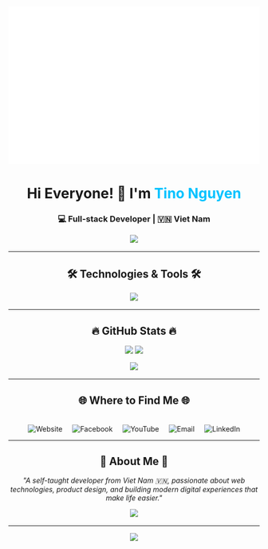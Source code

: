 ﻿<!-- 🌍 TINONGUYEN PROFILE -->
<a href="#" target="_blank">
  <img src="svg/tinonguyen.svg" width="1200" alt="TinoNguyen Earth Animation" />
</a>

<!-- 👋 INTRO -->
<h1 align="center">Hi Everyone! 👋 I'm <span style="color:#00C2FF;">Tino Nguyen</span></h1>
<h3 align="center">💻 Full-stack Developer | 🇻🇳 Viet Nam</h3>

<p align="center">
  <img src="https://readme-typing-svg.herokuapp.com?color=00C2FF&size=22&center=true&vCenter=true&width=550&lines=Passionate+about+web+and+system+development;Always+learning+new+technologies;Turning+ideas+into+beautiful+products" />
</p>

---

<h2 align="center">🛠 Technologies & Tools 🛠</h2>

<p align="center">
  <img src="https://skillicons.dev/icons?i=js,ts,vue,react,laravel,php,nodejs,express,mysql,tailwind,bootstrap,figma,vscode,github,git&perline=8" />
</p>

---

<h2 align="center">🔥 GitHub Stats 🔥</h2>

<p align="center">
  <img src="https://github-readme-stats.vercel.app/api?username=tinonguyen15&show_icons=true&theme=tokyonight&hide_border=true&border_color=00C2FF" height="165" />
  <img src="https://github-readme-stats.vercel.app/api/top-langs/?username=tinonguyen15&layout=compact&theme=tokyonight&hide_border=true&border_color=00C2FF" height="165" />
</p>

<p align="center">
  <img src="https://github-readme-streak-stats.herokuapp.com?user=tinonguyen15&theme=tokyonight&hide_border=true&border=00C2FF" height="165" />
</p>

---

<h2 align="center">🌐 Where to Find Me 🌐</h2>

<br>

<p align="center" style="margin: 0; padding: 0;">
  <!-- 🌎 Website -->
  <a href="https://tinonguyen.online" target="_blank" title="Website" style="text-decoration:none;">
    <img src="https://img.icons8.com/fluency/96/domain.png" width="50" alt="Website" style="vertical-align:middle;"/>
  </a>
  &nbsp;&nbsp;&nbsp;
  <!-- 💙 Facebook -->
  <a href="https://www.facebook.com/tinonguyen.15" target="_blank" title="Facebook" style="text-decoration:none;">
    <img src="https://img.icons8.com/fluency/96/facebook-new.png" width="50" alt="Facebook" style="vertical-align:middle;"/>
  </a>
  &nbsp;&nbsp;&nbsp;
  <!-- ❤️ YouTube -->
  <a href="https://www.youtube.com/@TiNoNguyen.15" target="_blank" title="YouTube" style="text-decoration:none;">
    <img src="https://img.icons8.com/fluency/96/youtube-play.png" width="50" alt="YouTube" style="vertical-align:middle;"/>
  </a>
  &nbsp;&nbsp;&nbsp;
  <!-- ✉️ Gmail -->
  <a href="mailto:nguyenquochuy.150106@gmail.com" target="_blank" title="Email" style="text-decoration:none;">
    <img src="https://img.icons8.com/fluency/96/gmail-new.png" width="50" alt="Email" style="vertical-align:middle;"/>
  </a>
  &nbsp;&nbsp;&nbsp;
  <!-- 💼 LinkedIn -->
  <a href="https://www.linkedin.com/in/tinonguyen" target="_blank" title="LinkedIn" style="text-decoration:none;">
    <img src="https://img.icons8.com/fluency/96/linkedin.png" width="50" alt="LinkedIn" style="vertical-align:middle;"/>
  </a>
</p>

---

<h2 align="center">💬 About Me 💬</h2>

<p align="center">
  <i>"A self-taught developer from Viet Nam 🇻🇳, passionate about web technologies, product design, and building modern digital experiences that make life easier."</i>
</p>

<p align="center">
  <img src="https://readme-typing-svg.herokuapp.com?color=00C2FF&size=20&center=true&vCenter=true&width=550&lines=Keep+learning,+keep+building+🚀;Code,+Design,+Create,+Inspire+💡;From+Ideas+to+Reality+🌎" />
</p>

---

<p align="center">
  <img src="https://capsule-render.vercel.app/api?type=waving&color=0:00C2FF,100:000428&height=100&section=footer"/>
</p>
